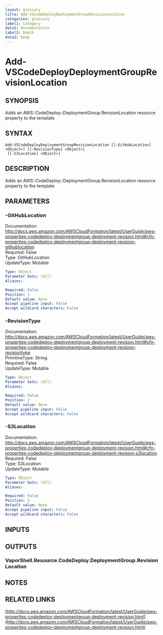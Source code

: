 ```yaml
---
layout: glossary
title: Add-VSCodeDeployDeploymentGroupRevisionLocation
categories: glossary
label1: Category
data1: Documentation
label2: Depth
data2: Deep
---
```


# Add-VSCodeDeployDeploymentGroupRevisionLocation

## SYNOPSIS
Adds an AWS::CodeDeploy::DeploymentGroup.RevisionLocation resource property to the template

## SYNTAX

```
Add-VSCodeDeployDeploymentGroupRevisionLocation [[-GitHubLocation] <Object>] [[-RevisionType] <Object>]
 [[-S3Location] <Object>]
```

## DESCRIPTION
Adds an AWS::CodeDeploy::DeploymentGroup.RevisionLocation resource property to the template

## PARAMETERS

### -GitHubLocation
Documentation: http://docs.aws.amazon.com/AWSCloudFormation/latest/UserGuide/aws-properties-codedeploy-deploymentgroup-deployment-revision.html#cfn-properties-codedeploy-deploymentgroup-deployment-revision-githublocation    
Required: False    
Type: GitHubLocation    
UpdateType: Mutable

```yaml
Type: Object
Parameter Sets: (All)
Aliases: 

Required: False
Position: 1
Default value: None
Accept pipeline input: False
Accept wildcard characters: False
```

### -RevisionType
Documentation: http://docs.aws.amazon.com/AWSCloudFormation/latest/UserGuide/aws-properties-codedeploy-deploymentgroup-deployment-revision.html#cfn-properties-codedeploy-deploymentgroup-deployment-revision-revisiontype    
PrimitiveType: String    
Required: False    
UpdateType: Mutable

```yaml
Type: Object
Parameter Sets: (All)
Aliases: 

Required: False
Position: 2
Default value: None
Accept pipeline input: False
Accept wildcard characters: False
```

### -S3Location
Documentation: http://docs.aws.amazon.com/AWSCloudFormation/latest/UserGuide/aws-properties-codedeploy-deploymentgroup-deployment-revision.html#cfn-properties-codedeploy-deploymentgroup-deployment-revision-s3location    
Required: False    
Type: S3Location    
UpdateType: Mutable

```yaml
Type: Object
Parameter Sets: (All)
Aliases: 

Required: False
Position: 3
Default value: None
Accept pipeline input: False
Accept wildcard characters: False
```

## INPUTS

## OUTPUTS

### VaporShell.Resource.CodeDeploy.DeploymentGroup.RevisionLocation

## NOTES

## RELATED LINKS

[http://docs.aws.amazon.com/AWSCloudFormation/latest/UserGuide/aws-properties-codedeploy-deploymentgroup-deployment-revision.html](http://docs.aws.amazon.com/AWSCloudFormation/latest/UserGuide/aws-properties-codedeploy-deploymentgroup-deployment-revision.html)

